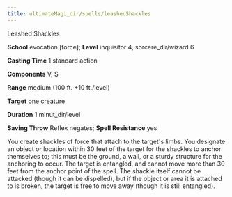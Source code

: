 ```yaml
---
title: ultimateMagi_dir/spells/leashedShackles
---
```

Leashed Shackles

**School** evocation [force]; **Level** inquisitor 4, sorcere_dir/wizard 6

**Casting Time** 1 standard action

**Components** V, S

**Range** medium (100 ft. +10 ft./level)

**Target** one creature

**Duration** 1 minut_dir/level

**Saving Throw** Reflex negates; **Spell Resistance** yes

You create shackles of force that attach to the target's limbs. You designate an object or location within 30 feet of the target for the shackles to anchor themselves to; this must be the ground, a wall, or a sturdy structure for the anchoring to occur. The target is entangled, and cannot move more than 30 feet from the anchor point of the spell. The shackle itself cannot be attacked (though it can be dispelled), but if the object or area it is attached to is broken, the target is free to move away (though it is still entangled).

